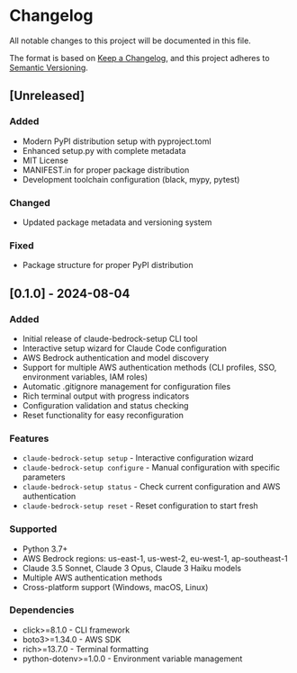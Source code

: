# Changelog

All notable changes to this project will be documented in this file.

The format is based on [Keep a Changelog](https://keepachangelog.com/en/1.0.0/),
and this project adheres to [Semantic Versioning](https://semver.org/spec/v2.0.0.html).

## [Unreleased]

### Added

- Modern PyPI distribution setup with pyproject.toml
- Enhanced setup.py with complete metadata
- MIT License
- MANIFEST.in for proper package distribution
- Development toolchain configuration (black, mypy, pytest)

### Changed

- Updated package metadata and versioning system

### Fixed

- Package structure for proper PyPI distribution

## [0.1.0] - 2024-08-04

### Added

- Initial release of claude-bedrock-setup CLI tool
- Interactive setup wizard for Claude Code configuration
- AWS Bedrock authentication and model discovery
- Support for multiple AWS authentication methods (CLI profiles, SSO, environment variables, IAM roles)
- Automatic .gitignore management for configuration files
- Rich terminal output with progress indicators
- Configuration validation and status checking
- Reset functionality for easy reconfiguration

### Features

- `claude-bedrock-setup setup` - Interactive configuration wizard
- `claude-bedrock-setup configure` - Manual configuration with specific parameters
- `claude-bedrock-setup status` - Check current configuration and AWS authentication
- `claude-bedrock-setup reset` - Reset configuration to start fresh

### Supported

- Python 3.7+
- AWS Bedrock regions: us-east-1, us-west-2, eu-west-1, ap-southeast-1
- Claude 3.5 Sonnet, Claude 3 Opus, Claude 3 Haiku models
- Multiple AWS authentication methods
- Cross-platform support (Windows, macOS, Linux)

### Dependencies

- click>=8.1.0 - CLI framework
- boto3>=1.34.0 - AWS SDK
- rich>=13.7.0 - Terminal formatting
- python-dotenv>=1.0.0 - Environment variable management
